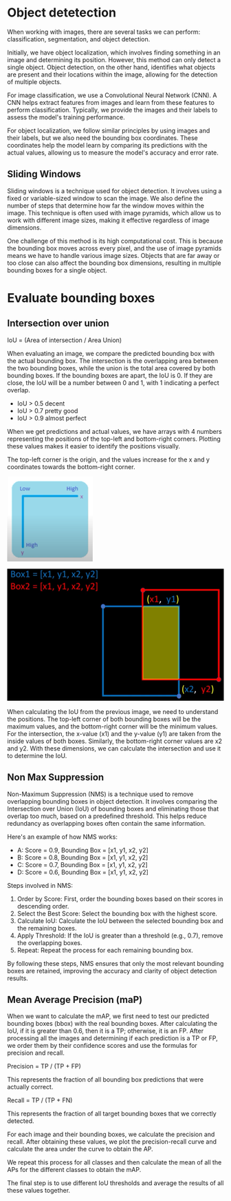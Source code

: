 # Object detetection 

When working with images, there are several tasks we can perform: classification, segmentation, and object detection.
>
Initially, we have object localization, which involves finding something in an image and determining its position. However, this method can only detect a single object. Object detection, on the other hand, identifies what objects are present and their locations within the image, allowing for the detection of multiple objects.
>
For image classification, we use a Convolutional Neural Network (CNN). A CNN helps extract features from images and learn from these features to perform classification. Typically, we provide the images and their labels to assess the model's training performance.
>
For object localization, we follow similar principles by using images and their labels, but we also need the bounding box coordinates. These coordinates help the model learn by comparing its predictions with the actual values, allowing us to measure the model's accuracy and error rate.

## Sliding Windows
Sliding windows is a technique used for object detection. It involves using a fixed or variable-sized window to scan the image. We also define the number of steps that determine how far the window moves within the image. This technique is often used with image pyramids, which allow us to work with different image sizes, making it effective regardless of image dimensions.
>
One challenge of this method is its high computational cost. This is because the bounding box moves across every pixel, and the use of image pyramids means we have to handle various image sizes. Objects that are far away or too close can also affect the bounding box dimensions, resulting in multiple bounding boxes for a single object.


# Evaluate bounding boxes

## Intersection over union
IoU = (Area of intersection / Area Union)
>
When evaluating an image, we compare the predicted bounding box with the actual bounding box. The intersection is the overlapping area between the two bounding boxes, while the union is the total area covered by both bounding boxes. If the bounding boxes are apart, the IoU is 0. If they are close, the IoU will be a number between 0 and 1, with 1 indicating a perfect overlap.
>
- IoU > 0.5 decent
- IoU > 0.7 pretty good
- IoU > 0.9 almost perfect
>
When we get predictions and actual values, we have arrays with 4 numbers representing the positions of the top-left and bottom-right corners. Plotting these values makes it easier to identify the positions visually.
>
The top-left corner is the origin, and the values increase for the x and y coordinates towards the bottom-right corner.
>
![alt text](image.png)
>
![IoU](image-1.png)
>
When calculating the IoU from the previous image, we need to understand the positions. The top-left corner of both bounding boxes will be the maximum values, and the bottom-right corner will be the minimum values. For the intersection, the x-value (x1) and the y-value (y1) are taken from the inside values of both boxes. Similarly, the bottom-right corner values are x2 and y2. With these dimensions, we can calculate the intersection and use it to determine the IoU.

## Non Max Suppression
Non-Maximum Suppression (NMS) is a technique used to remove overlapping bounding boxes in object detection. It involves comparing the Intersection over Union (IoU) of bounding boxes and eliminating those that overlap too much, based on a predefined threshold. This helps reduce redundancy as overlapping boxes often contain the same information.
>
Here's an example of how NMS works:
>
- A: Score = 0.9, Bounding Box = [x1, y1, x2, y2]
- B: Score = 0.8, Bounding Box = [x1, y1, x2, y2]
- C: Score = 0.7, Bounding Box = [x1, y1, x2, y2]
- D: Score = 0.6, Bounding Box = [x1, y1, x2, y2]
>
Steps involved in NMS:

1. Order by Score: First, order the bounding boxes based on their scores in descending order.
2. Select the Best Score: Select the bounding box with the highest score.
3. Calculate IoU: Calculate the IoU between the selected bounding box and the remaining boxes.
4. Apply Threshold: If the IoU is greater than a threshold (e.g., 0.7), remove the overlapping boxes.
5. Repeat: Repeat the process for each remaining bounding box.
>
By following these steps, NMS ensures that only the most relevant bounding boxes are retained, improving the accuracy and clarity of object detection results.

## Mean Average Precision (maP)
When we want to calculate the mAP, we first need to test our predicted bounding boxes (bbox) with the real bounding boxes. After calculating the IoU, if it is greater than 0.6, then it is a TP; otherwise, it is an FP. After processing all the images and determining if each prediction is a TP or FP, we order them by their confidence scores and use the formulas for precision and recall.
>
Precision = TP / (TP + FP)
>
This represents the fraction of all bounding box predictions that were actually correct.
>
Recall = TP / (TP + FN)
>
This represents the fraction of all target bounding boxes that we correctly detected.
>
For each image and their bounding boxes, we calculate the precision and recall. After obtaining these values, we plot the precision-recall curve and calculate the area under the curve to obtain the AP.
>
We repeat this process for all classes and then calculate the mean of all the APs for the different classes to obtain the mAP.
>
The final step is to use different IoU thresholds and average the results of all these values together.